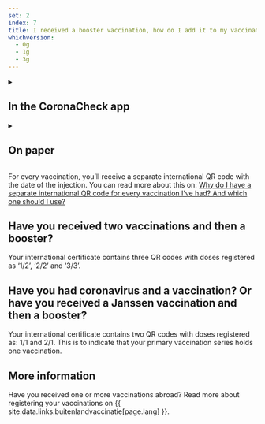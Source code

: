 ```yaml
---
set: 2
index: 7
title: I received a booster vaccination, how do I add it to my vaccination certificate?
whichversion:
  - 0g
  - 1g
  - 3g
---
```

<details class="details">
<summary><h2>In the CoronaCheck app</h2></summary>
<div markdown="1">
Vaccinations are not retrieved automatically. Therefore, after every vaccination, you need to retrieve your vaccination details again by logging in with DigiD. Click on the ‘+’ symbol in the top right corner of the app and add a vaccination certificate. 
</div>
</details>

<details class="details">
<summary><h2>On paper</h2></summary>
<div markdown="1">
Go to [www.coronacheck.nl/en/print](/print) and make create a new vaccination certificate. Your booster vaccination will be added to your certificate.
</div>
</details>

For every vaccination, you’ll receive a separate international QR code with the date of the injection. You can read more about this on: [Why do I have a separate international QR code for every vaccination I’ve had? And which one should I use?](/en/faq/3-5-waarom-heb-ik-voor-elke-prik-een-internationale-qr-code/)

<h2 class="h2-question">Have you received two vaccinations and then a booster?</h2>

Your international certificate contains three QR codes with doses registered as ‘1/2’, ‘2/2’ and ‘3/3’.

<h2 class="h2-question">Have you had coronavirus and a vaccination? Or have you received a Janssen vaccination and then a booster?</h2>

Your international certificate contains two QR codes with doses registered as: 1/1 and 2/1. This is to indicate that your primary vaccination series holds one vaccination.

## More information

Have you received one or more vaccinations abroad? Read more about registering your vaccinations on {{ site.data.links.buitenlandvaccinatie[page.lang] }}.
